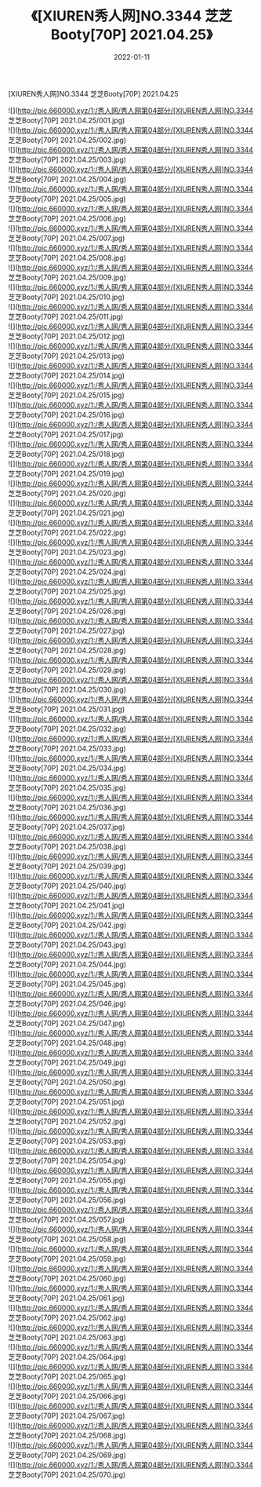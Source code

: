 ﻿---
layout: post
title:  《[XIUREN秀人网]NO.3344 芝芝Booty[70P] 2021.04.25》
date:   2022-01-11
img: http://pic.660000.xyz/1:/秀人网/秀人网第04部分/[XIUREN秀人网]NO.3344 芝芝Booty[70P] 2021.04.25/000.jpg
categories: [美女, 清纯, 唯美]
---

[XIUREN秀人网]NO.3344 芝芝Booty[70P] 2021.04.25

 ![](http://pic.660000.xyz/1:/秀人网/秀人网第04部分/[XIUREN秀人网]NO.3344 芝芝Booty[70P] 2021.04.25/001.jpg) <br>![](http://pic.660000.xyz/1:/秀人网/秀人网第04部分/[XIUREN秀人网]NO.3344 芝芝Booty[70P] 2021.04.25/002.jpg) <br>![](http://pic.660000.xyz/1:/秀人网/秀人网第04部分/[XIUREN秀人网]NO.3344 芝芝Booty[70P] 2021.04.25/003.jpg) <br>![](http://pic.660000.xyz/1:/秀人网/秀人网第04部分/[XIUREN秀人网]NO.3344 芝芝Booty[70P] 2021.04.25/004.jpg) <br>![](http://pic.660000.xyz/1:/秀人网/秀人网第04部分/[XIUREN秀人网]NO.3344 芝芝Booty[70P] 2021.04.25/005.jpg) <br>![](http://pic.660000.xyz/1:/秀人网/秀人网第04部分/[XIUREN秀人网]NO.3344 芝芝Booty[70P] 2021.04.25/006.jpg) <br>![](http://pic.660000.xyz/1:/秀人网/秀人网第04部分/[XIUREN秀人网]NO.3344 芝芝Booty[70P] 2021.04.25/007.jpg) <br>![](http://pic.660000.xyz/1:/秀人网/秀人网第04部分/[XIUREN秀人网]NO.3344 芝芝Booty[70P] 2021.04.25/008.jpg) <br>![](http://pic.660000.xyz/1:/秀人网/秀人网第04部分/[XIUREN秀人网]NO.3344 芝芝Booty[70P] 2021.04.25/009.jpg) <br>![](http://pic.660000.xyz/1:/秀人网/秀人网第04部分/[XIUREN秀人网]NO.3344 芝芝Booty[70P] 2021.04.25/010.jpg) <br>![](http://pic.660000.xyz/1:/秀人网/秀人网第04部分/[XIUREN秀人网]NO.3344 芝芝Booty[70P] 2021.04.25/011.jpg) <br>![](http://pic.660000.xyz/1:/秀人网/秀人网第04部分/[XIUREN秀人网]NO.3344 芝芝Booty[70P] 2021.04.25/012.jpg) <br>![](http://pic.660000.xyz/1:/秀人网/秀人网第04部分/[XIUREN秀人网]NO.3344 芝芝Booty[70P] 2021.04.25/013.jpg) <br>![](http://pic.660000.xyz/1:/秀人网/秀人网第04部分/[XIUREN秀人网]NO.3344 芝芝Booty[70P] 2021.04.25/014.jpg) <br>![](http://pic.660000.xyz/1:/秀人网/秀人网第04部分/[XIUREN秀人网]NO.3344 芝芝Booty[70P] 2021.04.25/015.jpg) <br>![](http://pic.660000.xyz/1:/秀人网/秀人网第04部分/[XIUREN秀人网]NO.3344 芝芝Booty[70P] 2021.04.25/016.jpg) <br>![](http://pic.660000.xyz/1:/秀人网/秀人网第04部分/[XIUREN秀人网]NO.3344 芝芝Booty[70P] 2021.04.25/017.jpg) <br>![](http://pic.660000.xyz/1:/秀人网/秀人网第04部分/[XIUREN秀人网]NO.3344 芝芝Booty[70P] 2021.04.25/018.jpg) <br>![](http://pic.660000.xyz/1:/秀人网/秀人网第04部分/[XIUREN秀人网]NO.3344 芝芝Booty[70P] 2021.04.25/019.jpg) <br>![](http://pic.660000.xyz/1:/秀人网/秀人网第04部分/[XIUREN秀人网]NO.3344 芝芝Booty[70P] 2021.04.25/020.jpg) <br>![](http://pic.660000.xyz/1:/秀人网/秀人网第04部分/[XIUREN秀人网]NO.3344 芝芝Booty[70P] 2021.04.25/021.jpg) <br>![](http://pic.660000.xyz/1:/秀人网/秀人网第04部分/[XIUREN秀人网]NO.3344 芝芝Booty[70P] 2021.04.25/022.jpg) <br>![](http://pic.660000.xyz/1:/秀人网/秀人网第04部分/[XIUREN秀人网]NO.3344 芝芝Booty[70P] 2021.04.25/023.jpg) <br>![](http://pic.660000.xyz/1:/秀人网/秀人网第04部分/[XIUREN秀人网]NO.3344 芝芝Booty[70P] 2021.04.25/024.jpg) <br>![](http://pic.660000.xyz/1:/秀人网/秀人网第04部分/[XIUREN秀人网]NO.3344 芝芝Booty[70P] 2021.04.25/025.jpg) <br>![](http://pic.660000.xyz/1:/秀人网/秀人网第04部分/[XIUREN秀人网]NO.3344 芝芝Booty[70P] 2021.04.25/026.jpg) <br>![](http://pic.660000.xyz/1:/秀人网/秀人网第04部分/[XIUREN秀人网]NO.3344 芝芝Booty[70P] 2021.04.25/027.jpg) <br>![](http://pic.660000.xyz/1:/秀人网/秀人网第04部分/[XIUREN秀人网]NO.3344 芝芝Booty[70P] 2021.04.25/028.jpg) <br>![](http://pic.660000.xyz/1:/秀人网/秀人网第04部分/[XIUREN秀人网]NO.3344 芝芝Booty[70P] 2021.04.25/029.jpg) <br>![](http://pic.660000.xyz/1:/秀人网/秀人网第04部分/[XIUREN秀人网]NO.3344 芝芝Booty[70P] 2021.04.25/030.jpg) <br>![](http://pic.660000.xyz/1:/秀人网/秀人网第04部分/[XIUREN秀人网]NO.3344 芝芝Booty[70P] 2021.04.25/031.jpg) <br>![](http://pic.660000.xyz/1:/秀人网/秀人网第04部分/[XIUREN秀人网]NO.3344 芝芝Booty[70P] 2021.04.25/032.jpg) <br>![](http://pic.660000.xyz/1:/秀人网/秀人网第04部分/[XIUREN秀人网]NO.3344 芝芝Booty[70P] 2021.04.25/033.jpg) <br>![](http://pic.660000.xyz/1:/秀人网/秀人网第04部分/[XIUREN秀人网]NO.3344 芝芝Booty[70P] 2021.04.25/034.jpg) <br>![](http://pic.660000.xyz/1:/秀人网/秀人网第04部分/[XIUREN秀人网]NO.3344 芝芝Booty[70P] 2021.04.25/035.jpg) <br>![](http://pic.660000.xyz/1:/秀人网/秀人网第04部分/[XIUREN秀人网]NO.3344 芝芝Booty[70P] 2021.04.25/036.jpg) <br>![](http://pic.660000.xyz/1:/秀人网/秀人网第04部分/[XIUREN秀人网]NO.3344 芝芝Booty[70P] 2021.04.25/037.jpg) <br>![](http://pic.660000.xyz/1:/秀人网/秀人网第04部分/[XIUREN秀人网]NO.3344 芝芝Booty[70P] 2021.04.25/038.jpg) <br>![](http://pic.660000.xyz/1:/秀人网/秀人网第04部分/[XIUREN秀人网]NO.3344 芝芝Booty[70P] 2021.04.25/039.jpg) <br>![](http://pic.660000.xyz/1:/秀人网/秀人网第04部分/[XIUREN秀人网]NO.3344 芝芝Booty[70P] 2021.04.25/040.jpg) <br>![](http://pic.660000.xyz/1:/秀人网/秀人网第04部分/[XIUREN秀人网]NO.3344 芝芝Booty[70P] 2021.04.25/041.jpg) <br>![](http://pic.660000.xyz/1:/秀人网/秀人网第04部分/[XIUREN秀人网]NO.3344 芝芝Booty[70P] 2021.04.25/042.jpg) <br>![](http://pic.660000.xyz/1:/秀人网/秀人网第04部分/[XIUREN秀人网]NO.3344 芝芝Booty[70P] 2021.04.25/043.jpg) <br>![](http://pic.660000.xyz/1:/秀人网/秀人网第04部分/[XIUREN秀人网]NO.3344 芝芝Booty[70P] 2021.04.25/044.jpg) <br>![](http://pic.660000.xyz/1:/秀人网/秀人网第04部分/[XIUREN秀人网]NO.3344 芝芝Booty[70P] 2021.04.25/045.jpg) <br>![](http://pic.660000.xyz/1:/秀人网/秀人网第04部分/[XIUREN秀人网]NO.3344 芝芝Booty[70P] 2021.04.25/046.jpg) <br>![](http://pic.660000.xyz/1:/秀人网/秀人网第04部分/[XIUREN秀人网]NO.3344 芝芝Booty[70P] 2021.04.25/047.jpg) <br>![](http://pic.660000.xyz/1:/秀人网/秀人网第04部分/[XIUREN秀人网]NO.3344 芝芝Booty[70P] 2021.04.25/048.jpg) <br>![](http://pic.660000.xyz/1:/秀人网/秀人网第04部分/[XIUREN秀人网]NO.3344 芝芝Booty[70P] 2021.04.25/049.jpg) <br>![](http://pic.660000.xyz/1:/秀人网/秀人网第04部分/[XIUREN秀人网]NO.3344 芝芝Booty[70P] 2021.04.25/050.jpg) <br>![](http://pic.660000.xyz/1:/秀人网/秀人网第04部分/[XIUREN秀人网]NO.3344 芝芝Booty[70P] 2021.04.25/051.jpg) <br>![](http://pic.660000.xyz/1:/秀人网/秀人网第04部分/[XIUREN秀人网]NO.3344 芝芝Booty[70P] 2021.04.25/052.jpg) <br>![](http://pic.660000.xyz/1:/秀人网/秀人网第04部分/[XIUREN秀人网]NO.3344 芝芝Booty[70P] 2021.04.25/053.jpg) <br>![](http://pic.660000.xyz/1:/秀人网/秀人网第04部分/[XIUREN秀人网]NO.3344 芝芝Booty[70P] 2021.04.25/054.jpg) <br>![](http://pic.660000.xyz/1:/秀人网/秀人网第04部分/[XIUREN秀人网]NO.3344 芝芝Booty[70P] 2021.04.25/055.jpg) <br>![](http://pic.660000.xyz/1:/秀人网/秀人网第04部分/[XIUREN秀人网]NO.3344 芝芝Booty[70P] 2021.04.25/056.jpg) <br>![](http://pic.660000.xyz/1:/秀人网/秀人网第04部分/[XIUREN秀人网]NO.3344 芝芝Booty[70P] 2021.04.25/057.jpg) <br>![](http://pic.660000.xyz/1:/秀人网/秀人网第04部分/[XIUREN秀人网]NO.3344 芝芝Booty[70P] 2021.04.25/058.jpg) <br>![](http://pic.660000.xyz/1:/秀人网/秀人网第04部分/[XIUREN秀人网]NO.3344 芝芝Booty[70P] 2021.04.25/059.jpg) <br>![](http://pic.660000.xyz/1:/秀人网/秀人网第04部分/[XIUREN秀人网]NO.3344 芝芝Booty[70P] 2021.04.25/060.jpg) <br>![](http://pic.660000.xyz/1:/秀人网/秀人网第04部分/[XIUREN秀人网]NO.3344 芝芝Booty[70P] 2021.04.25/061.jpg) <br>![](http://pic.660000.xyz/1:/秀人网/秀人网第04部分/[XIUREN秀人网]NO.3344 芝芝Booty[70P] 2021.04.25/062.jpg) <br>![](http://pic.660000.xyz/1:/秀人网/秀人网第04部分/[XIUREN秀人网]NO.3344 芝芝Booty[70P] 2021.04.25/063.jpg) <br>![](http://pic.660000.xyz/1:/秀人网/秀人网第04部分/[XIUREN秀人网]NO.3344 芝芝Booty[70P] 2021.04.25/064.jpg) <br>![](http://pic.660000.xyz/1:/秀人网/秀人网第04部分/[XIUREN秀人网]NO.3344 芝芝Booty[70P] 2021.04.25/065.jpg) <br>![](http://pic.660000.xyz/1:/秀人网/秀人网第04部分/[XIUREN秀人网]NO.3344 芝芝Booty[70P] 2021.04.25/066.jpg) <br>![](http://pic.660000.xyz/1:/秀人网/秀人网第04部分/[XIUREN秀人网]NO.3344 芝芝Booty[70P] 2021.04.25/067.jpg) <br>![](http://pic.660000.xyz/1:/秀人网/秀人网第04部分/[XIUREN秀人网]NO.3344 芝芝Booty[70P] 2021.04.25/068.jpg) <br>![](http://pic.660000.xyz/1:/秀人网/秀人网第04部分/[XIUREN秀人网]NO.3344 芝芝Booty[70P] 2021.04.25/069.jpg) <br>![](http://pic.660000.xyz/1:/秀人网/秀人网第04部分/[XIUREN秀人网]NO.3344 芝芝Booty[70P] 2021.04.25/070.jpg) <br>